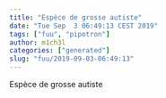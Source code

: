 ```yaml
---
title: "Espèce de grosse autiste"
date: "Tue Sep  3 06:49:13 CEST 2019"
tags: ["fuu", "pipotron"]
author: m1ch3l
categories: ["generated"]
slug: "fuu/2019-09-03-06:49:13"
---
```


Espèce de grosse autiste
